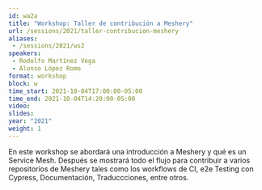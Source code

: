 ```yaml
---
id: wa2a
title: "Workshop: Taller de contribución a Meshery"
url: /sessions/2021/taller-contribucion-meshery
aliases:
 - /sessions/2021/ws2
speakers:
 - Rodolfo Martínez Vega
 - Alonso López Romo
format: workshop
block: w
time_start: 2021-10-04T17:00:00-05:00
time_end: 2021-10-04T14:20:00-05:00
video:
slides:
year: "2021"
weight: 1
---
```


En este workshop se abordará una introducción a Meshery y qué es un Service Mesh. Después se mostrará todo el flujo para contribuir a varios repositorios de Meshery tales como los workflows de CI, e2e Testing con Cypress, Documentación, Traduccciones, entre otros.